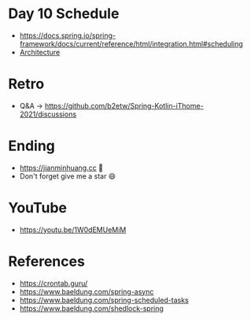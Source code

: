# Day 10 Schedule
* https://docs.spring.io/spring-framework/docs/current/reference/html/integration.html#scheduling
* [Architecture](https://github.com/b2etw/Spring-Kotlin-iThome-2021/blob/main/sections/day10/architecture.md)

# Retro
* Q&A -> https://github.com/b2etw/Spring-Kotlin-iThome-2021/discussions

# Ending
* https://jianminhuang.cc 🌈
* Don't forget give me a star 😄

# YouTube
* https://youtu.be/1W0dEMUeMiM

# References
* https://crontab.guru/
* https://www.baeldung.com/spring-async
* https://www.baeldung.com/spring-scheduled-tasks
* https://www.baeldung.com/shedlock-spring
